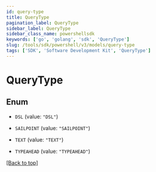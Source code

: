 ```yaml
---
id: query-type
title: QueryType
pagination_label: QueryType
sidebar_label: QueryType
sidebar_class_name: powershellsdk
keywords: ['go', 'golang', 'sdk', 'QueryType'] 
slug: /tools/sdk/powershell/v3/models/query-type
tags: ['SDK', 'Software Development Kit', 'QueryType']
---
```



# QueryType

## Enum


* `DSL` (value: `"DSL"`)

* `SAILPOINT` (value: `"SAILPOINT"`)

* `TEXT` (value: `"TEXT"`)

* `TYPEAHEAD` (value: `"TYPEAHEAD"`)


[[Back to top]](#) 

